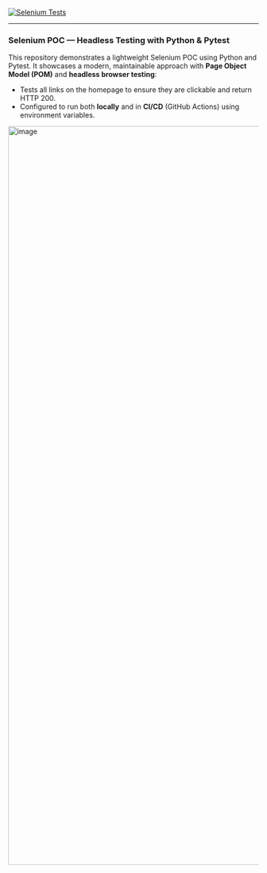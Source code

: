 [![Selenium Tests](https://github.com/st2f/selenium-poc/actions/workflows/test.yml/badge.svg)](https://github.com/st2f/selenium-poc/actions/workflows/test.yml)

---

### **Selenium POC — Headless Testing with Python & Pytest**

This repository demonstrates a lightweight Selenium POC using Python and Pytest. It showcases a modern, maintainable approach with **Page Object Model (POM)** and **headless browser testing**:

* Tests all links on the homepage to ensure they are clickable and return HTTP 200.
* Configured to run both **locally** and in **CI/CD** (GitHub Actions) using environment variables.

<img width="2714" height="1488" alt="image" src="https://github.com/user-attachments/assets/f5a03922-a7d6-4b5d-8d77-07ba391a3f97" />

